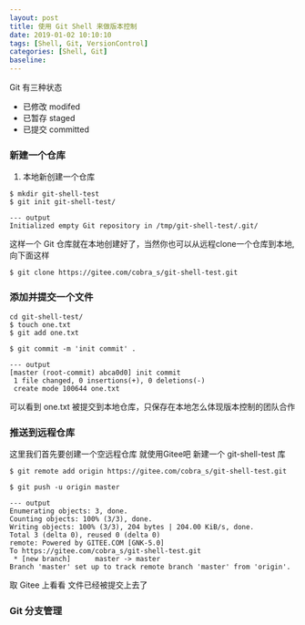 ```yaml
---
layout: post
title: 使用 Git Shell 来做版本控制
date: 2019-01-02 10:10:10
tags: [Shell, Git, VersionControl]
categories: [Shell, Git]
baseline:
---
```


Git 有三种状态

- 已修改 modifed
- 已暂存 staged
- 已提交 committed

### 新建一个仓库

1. 本地新创建一个仓库

```
$ mkdir git-shell-test
$ git init git-shell-test/

--- output
Initialized empty Git repository in /tmp/git-shell-test/.git/
```

这样一个 Git 仓库就在本地创建好了，当然你也可以从远程clone一个仓库到本地,向下面这样

```
$ git clone https://gitee.com/cobra_s/git-shell-test.git
```

### 添加并提交一个文件

```
cd git-shell-test/
$ touch one.txt
$ git add one.txt

$ git commit -m 'init commit' .

--- output
[master (root-commit) abca0d0] init commit
 1 file changed, 0 insertions(+), 0 deletions(-)
 create mode 100644 one.txt
```

可以看到 one.txt 被提交到本地仓库，只保存在本地怎么体现版本控制的团队合作

### 推送到远程仓库

这里我们首先要创建一个空远程仓库 就使用Gitee吧 新建一个 git-shell-test 库

```
$ git remote add origin https://gitee.com/cobra_s/git-shell-test.git

$ git push -u origin master

--- output
Enumerating objects: 3, done.
Counting objects: 100% (3/3), done.
Writing objects: 100% (3/3), 204 bytes | 204.00 KiB/s, done.
Total 3 (delta 0), reused 0 (delta 0)
remote: Powered by GITEE.COM [GNK-5.0]
To https://gitee.com/cobra_s/git-shell-test.git
 * [new branch]      master -> master
Branch 'master' set up to track remote branch 'master' from 'origin'.

```

取 Gitee 上看看 文件已经被提交上去了

### Git 分支管理
